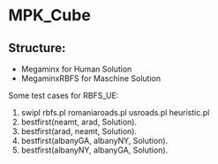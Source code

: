 # MPK_Cube

## Structure: 
- Megaminx for Human Solution 
- MegaminxRBFS for Maschine Solution 

Some test cases for RBFS_UE:
1) swipl rbfs.pl romaniaroads.pl usroads.pl heuristic.pl
2) bestfirst(neamt, arad, Solution).
3) bestfirst(arad, neamt, Solution).
4) bestfirst(albanyGA, albanyNY, Solution). 
5) bestfirst(albanyNY, albanyGA, Solution). 
